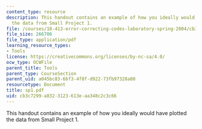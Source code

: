 ```yaml
---
content_type: resource
description: This handout contains an example of how you ideally would have plotted
  the data from Small Project 1.
file: /courses/18-413-error-correcting-codes-laboratory-spring-2004/cb3c7299a8323123613eaa348c2c3c66_sp1.pdf
file_size: 266706
file_type: application/pdf
learning_resource_types:
- Tools
license: https://creativecommons.org/licenses/by-nc-sa/4.0/
ocw_type: OCWFile
parent_title: Tools
parent_type: CourseSection
parent_uid: a045bc83-6bf3-4f8f-d922-73fb97328a80
resourcetype: Document
title: sp1.pdf
uid: cb3c7299-a832-3123-613e-aa348c2c3c66
---
```

This handout contains an example of how you ideally would have plotted the data from Small Project 1.